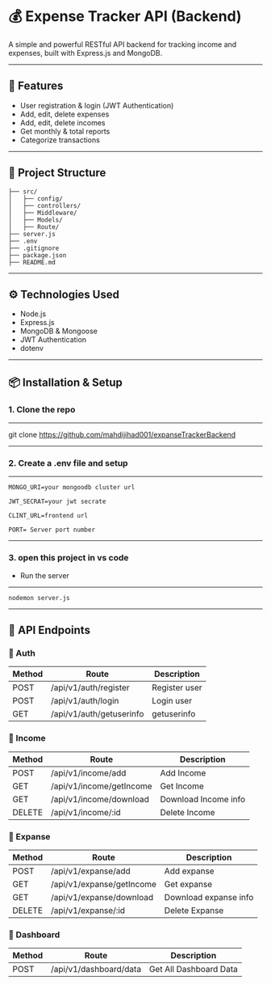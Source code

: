 # 💰 Expense Tracker API (Backend)

A simple and powerful RESTful API backend for tracking income and expenses, built with Express.js and MongoDB.

---

## 🚀 Features

- User registration & login (JWT Authentication)
- Add, edit, delete expenses
- Add, edit, delete incomes
- Get monthly & total reports
- Categorize transactions

---

## 📁 Project Structure

```expense-tracker-backend/#
├── src/
│   ├── config/
│   ├── controllers/
│   ├── Middleware/
│   ├── Models/
│   ├── Route/
├── server.js
├── .env
├── .gitignore
├── package.json
├── README.md
```


---

## ⚙️ Technologies Used

- Node.js
- Express.js
- MongoDB & Mongoose
- JWT Authentication
- dotenv

---

## 📦 Installation & Setup

### 1. Clone the repo
---

git clone https://github.com/mahdijihad001/expanseTrackerBackend

---
### 2. Create a .env file and setup
---
```
MONGO_URI=your mongoodb cluster url  

JWT_SECRAT=your jwt secrate  

CLINT_URL=frontend url  

PORT= Server port number
```
---

### 3. open this project in vs code

- Run the server
---
```
nodemon server.js
```

---

## 📡 API Endpoints


### 🔐 Auth

| Method  | Route                        | Description   |
| ------  | ------------------           | ------------- |
| POST    | /api/v1/auth/register        | Register user |
| POST    | /api/v1/auth/login           | Login user    |
| GET     | /api/v1/auth/getuserinfo     | getuserinfo   |



### 🔐 Income

| Method  | Route                          | Description          |
| ------  | ------------------             | -------------        |
| POST    | /api/v1/income/add             | Add Income           |
| GET     | /api/v1/income/getIncome       | Get Income           |
| GET     | /api/v1/income/download        | Download Income info |
| DELETE  | /api/v1/income/:id             | Delete Income        |



### 🔐 Expanse

| Method  | Route                          | Description           |
| ------  | ------------------             | -------------         |
| POST    | /api/v1/expanse/add            | Add expanse           |
| GET     | /api/v1/expanse/getIncome      | Get expanse           |
| GET     | /api/v1/expanse/download       | Download expanse info |
| DELETE  | /api/v1/expanse/:id            | Delete Expanse        |



### 🔐 Dashboard

| Method  | Route                             | Description            |
| ------  | ------------------                | -------------          |
| POST    | /api/v1/dashboard/data            | Get All Dashboard Data |


